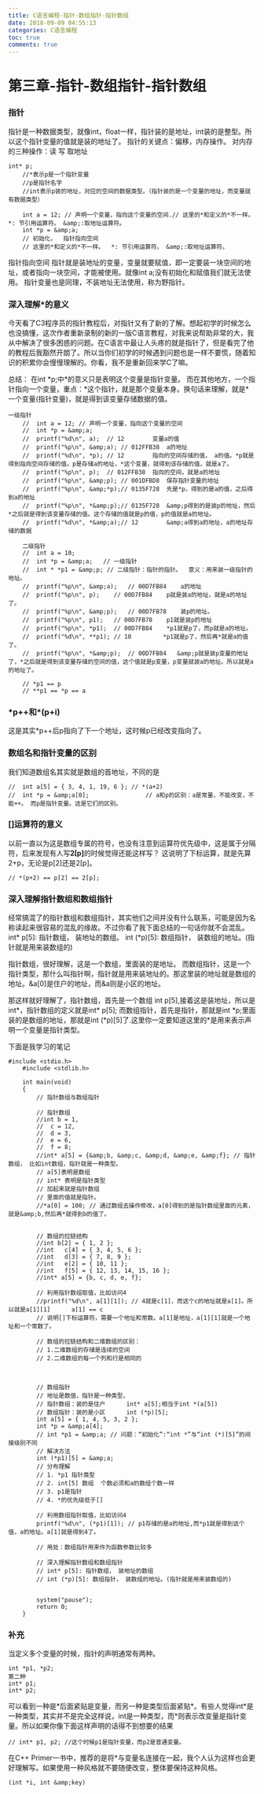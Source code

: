 ```yaml
---
title: C语言编程-指针-数组指针-指针数组
date: 2018-09-09 04:55:13
categories: C语言编程
toc: true
comments: true
---
```

# 第三章-指针-数组指针-指针数组



### 指针

指针是一种数据类型，就像int，float一样，指针装的是地址，int装的是整型。所以这个指针变量的值就是装的地址了。
指针的关键点：偏移，内存操作。 对内存的三种操作：读 写 取地址
```
int* p;
    //*表示p是一个指针变量
    //p是指针名字
    //int表示p装的地址，对应的空间的数据类型。（指针装的是一个变量的地址，而变量就有数据类型）

    int a = 12; // 声明一个变量，指向这个变量的空间.// 这里的*和定义的*不一样。  *: 节引用运算符。 &amp;:取地址运算符。
    int *p = &amp;a;
    // 初始化，  指针指向空间
    // 这里的*和定义的*不一样。  *: 节引用运算符。 &amp;:取地址运算符。
```

指针指向空间
指针就是装地址的变量，变量就要赋值，即一定要装一块空间的地址，或者指向一块空间，才能被使用。就像int a;没有初始化和赋值我们就无法使用。
指针变量也是同理，不装地址无法使用，称为野指针。



### 深入理解&#42;的意义

今天看了C3程序员的指针教程后，对指针又有了新的了解。想起初学的时候怎么也没搞懂，这次作者重新录制的新的一版C语言教程，对我来说帮助非常的大，我从中解决了很多困惑的问题。在C语言中最让人头疼的就是指针了，但是看完了他的教程后我豁然开朗了。所以当你们初学的时候遇到问题也是一样不要慌，随着知识的积累你会慢慢理解的。你看，我不是重新回来学C了嘛。

总结：
在int &#42;p;中&#42;的意义只是表明这个变量是指针变量。
而在其他地方，一个指针指向一个变量，重点：&#42;这个指针，就是那个变量本身。换句话来理解，就是&#42;一个变量(指针变量)，就是得到该变量存储数据的值。
```
一级指针
    //  int a = 12; // 声明一个变量，指向这个变量的空间
    //  int *p = &amp;a;
    //  printf("%d\n", a);  // 12        变量a的值
    //  printf("%p\n", &amp;a); // 012FFB38  a的地址
    //  printf("%d\n", *p); // 12        指向的空间存储的值， a的值。*p就是得到指向空间存储的值。p是存储a的地址，*这个变量，就得到该存储的值，就是a了。
    //  printf("%p\n", p);  // 012FFB38  指向的空间，就是a的地址
    //  printf("%p\n", &amp;p); // 001DFBD8  保存指针变量的地址
    //  printf("%p\n", &amp;*p);// 0135F728  先是*p，得到的是a的值，之后得到a的地址
    //  printf("%p\n", *&amp;p);// 0135F728  &amp;p得到的是装p的地址，然后*之后就是得到该变量存储的值。这个存储的值就是p的值，p的值就是a的地址。
    //  printf("%d\n", *&amp;a);// 12        &amp;a得到a的地址，a的地址存储的数据

    二级指针
    //  int a = 10;
    //  int *p = &amp;a;   // 一级指针
    //  int * *p1 = &amp;p; // 二级指针：指针的指针。  意义：用来装一级指针的地址。
    //  printf("%p\n", &amp;a);   // 00D7FB84    a的地址
    //  printf("%p\n", p);    // 00D7FB84    p就是装a的地址，就是a的地址了。
    //  printf("%p\n", &amp;p);   // 00D7FB78    装p的地址。
    //  printf("%p\n", p1);   // 00D7FB78    p1就是装p的地址
    //  printf("%p\n", *p1);  // 00D7FB84    *p1就是p了，而p就是a的地址。
    //  printf("%d\n", **p1); // 10         *p1就是p了，然后再*就是a的值了。
    //  printf("%p\n", *&amp;p);  // 00D7FB84   &amp;p就是装p变量的地址了，*之后就是得到该变量存储的空间的值，这个值就是p变量，p变量就装a的地址。所以就是a的地址了。

    // *p1 == p
    // **p1 == *p == a  
```



### &#42;p++和&#42;(p+i)

这是其实&#42;p++后p指向了下一个地址，这时候p已经改变指向了。



### 数组名和指针变量的区别

我们知道数组名其实就是数组的首地址，不同的是
```
//  int a[5] = { 3, 4, 1, 19, 6 }; // *(a+2)
//  int *p = &amp;a[0];                // a和p的区别：a是常量，不能改变，不能++。 而p是指针变量。这是它们的区别。
```



### []运算符的意义

以前一直以为这是数组专属的符号，也没有注意到运算符优先级中，这是属于分隔符，后来发现有人写<strong>2[p]</strong>的时候觉得还能这样写？
这说明了下标运算，就是先算2+p，无论是p[2]还是2[p]。
```
// *(p+2) == p[2] == 2[p];
```



### 深入理解指针数组和数组指针

经常搞混了的指针数组和数组指针，其实他们之间并没有什么联系，可能是因为名称读起来很容易的混乱的缘故。不过你看了我下面总结的一句话你就不会混乱。
int&#42; p[5]: 指针数组， 装地址的数组。
int (&#42;p)[5]: 数组指针， 装数组的地址。(指针就是用来装数组的)

指针数组，很好理解，这是一个数组，里面装的是地址。
而数组指针，这是一个指针类型，那什么叫指针啊，指针就是用来装地址的。那这里装的地址就是数组的地址。&amp;a[0]是住户的地址，而&amp;a则是小区的地址。

那这样就好理解了，指针数组，首先是一个数组 int p[5],接着这是装地址，所以是int&#42;，指针数组的定义就是int&#42; p[5];
而数组指针，首先是指针，那就是int &#42;p;里面装的是数组的地址，那就是int (&#42;p)[5]了.这里你一定要知道这里的&#42;是用来表示声明一个变量是指针类型。

下面是我学习的笔记
```
#include <stdio.h>
    #include <stdlib.h>

    int main(void)
    {
        // 指针数组与数组指针

        // 指针数组
        //int b = 1,
        //  c = 12,
        //  d = 3,
        //  e = 6,
        //  f = 8;
        //int* a[5] = {&amp;b, &amp;c, &amp;d, &amp;e, &amp;f}; // 指针数组， 比如int数组，指针就是一种类型。
        // a[5]表明是数组
        // int* 表明是指针类型
        // 加起来就是指针数组
        // 里面的值就是指针。
        //*a[0] = 100; // 通过数组去操作修改，a[0]得到的是指针数组里面的元素，就是&amp;b,然后再*就得到b的值了。


        // 数组的拉链结构
        //int b[2] = { 1, 2 };
        //int   c[4] = { 3, 4, 5, 6 };
        //int   d[3] = { 7, 8, 9 };
        //int   e[2] = { 10, 11 };
        //int   f[5] = { 12, 13, 14, 15, 16 };
        //int* a[5] = {b, c, d, e, f}; 

        // 利用指针数组取值，比如访问4
        //printf("%d\n", a[1][1]); // 4就是c[1]，而这个c的地址就是a[1]。所以就是a[1][1]      a[1] == c
        // 说明[]下标运算符，需要一个地址和常数。a[1]是地址，a[1][1]就是一个地址和一个常数了。

        // 数组的拉链结构和二维数组的区别：
        // 1.二维数组的存储是连续的空间
        // 2.二维数组的每一个列和行是相同的



        // 数组指针
        // 地址是数值，指针是一种类型，
        // 指针数组：装的是住户      int* a[5];相当于int *(a[5])
        // 数组指针：装的是小区      int (*p)[5];
        int a[5] = { 1, 4, 5, 3, 2 };
        int *p = &amp;a[4];
        // int *p1 = &amp;a; // 问题：“初始化”:“int *”与“int (*)[5]”的间接级别不同
        // 解决方法
        int (*p1)[5] = &amp;a;
        // 分布理解
        // 1. *p1 指针类型
        // 2. int[5] 数组  个数必须和a的数组个数一样
        // 3. p1是指针
        // 4. *的优先级低于[]

        // 利用数组指针取值，比如访问4
        printf("%d\n", (*p1)[1]); // p1存储的是a的地址,而*p1就是得到这个值，a的地址。a[1]就是得到4了。

        // 用处：数组指针用来作为函数参数比较多

        // 深入理解指针数组和数组指针
        // int* p[5]: 指针数组， 装地址的数组
        // int (*p)[5]: 数组指针， 装数组的地址。(指针就是用来装数组的)


        system("pause");
        return 0;
    }
```



### 补充

当定义多个变量的时候，指针的声明通常有两种。
```第一种
int *p1, *p2;
第二种
int* p1;
int* p2;
```

可以看到一种是&#42;后面紧贴是变量，而另一种是类型后面紧贴&#42;。有些人觉得int&#42;是一种类型，其实并不是完全这样说，int是一种类型，而&#42;则表示改变量是指针变量。所以如果你像下面这样声明的话得不到想要的结果
```
// int* p1, p2; //这个时候p1是指针变量，而p2是普通变量。
```

在C++ Primer一书中，推荐的是将&#42;与变量名连接在一起，我个人认为这样也会更好理解写。如果使用一种风格就不要随便改变，整体要保持这种风格。
```
(int *i, int &amp;key)
```